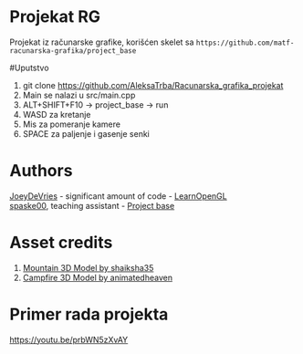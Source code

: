 # Projekat RG
Projekat iz računarske grafike, korišćen skelet sa `https://github.com/matf-racunarska-grafika/project_base`

#Uputstvo
1. git clone https://github.com/AleksaTrba/Racunarska_grafika_projekat
2. Main se nalazi u src/main.cpp
3. ALT+SHIFT+F10 -> project_base -> run
4. WASD za kretanje
5. Mis za pomeranje kamere
6. SPACE za paljenje i gasenje senki

# Authors
[JoeyDeVries](https://github.com/JoeyDeVries/) - significant amount of code - [LearnOpenGL](https://github.com/JoeyDeVries/LearnOpenGL)  
[spaske00](https://github.com/spaske00), teaching assistant - [Project base](https://github.com/matf-racunarska-grafika/project_base/)

# Asset credits
1. [Mountain 3D Model by shaiksha35](https://free3d.com/3d-model/mountain-6839.html)
2. [ Campfire 3D Model by animatedheaven](https://free3d.com/3d-model/campfire-94559.html)

# Primer rada projekta
https://youtu.be/prbWN5zXvAY
